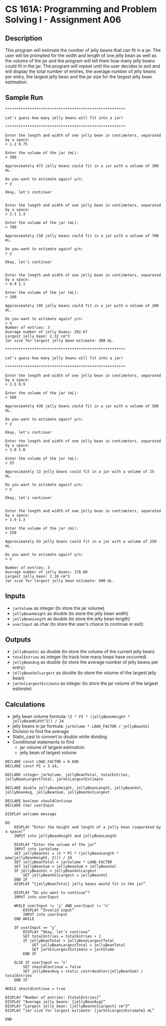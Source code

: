 # CS 161A: Programming and Problem Solving I - Assignment A06

## Description

This program will estimate the number of jelly beans that can fit in a jar. The user will be prompted for the width and length of one jelly bean as well as the volume of the jar and the program will tell them how many jelly beans could fit in the jar. The program will repeat until the user decides to exit and will display the total number of entries, the average number of jelly beans per entry, the largest jelly bean and the jar size for the largest jelly bean estimation. 

## Sample Run

```
******************************************************

Let's guess how many jelly beans will fit into a jar!

******************************************************

Enter the length and width of one jelly bean in centimeters, separated by a space:
> 1.2 0.75

Enter the volume of the jar (mL):
> 300

Approximately 473 jelly beans could fit in a jar with a volume of 300 mL.

Do you want to estimate again? y/n:
> y

Okay, let's continue!


Enter the length and width of one jelly bean in centimeters, separated by a space:
> 2.1 1.3

Enter the volume of the jar (mL):
> 700

Approximately 210 jelly beans could fit in a jar with a volume of 700 mL.

Do you want to estimate again? y/n:
> y

Okay, let's continue!


Enter the length and width of one jelly bean in centimeters, separated by a space:
> 0.9 1.1

Enter the volume of the jar (mL):
> 200

Approximately 195 jelly beans could fit in a jar with a volume of 200 mL.

Do you want to estimate again? y/n:
> n
Number of entries: 3
Average number of jelly beans: 292.67
Largest jelly bean: 2.32 cm^3
Jar size for largest jelly bean estimate: 300 mL.
```
```
******************************************************

Let's guess how many jelly beans will fit into a jar!

******************************************************

Enter the length and width of one jelly bean in centimeters, separated by a space:
> 1.5 0.9

Enter the volume of the jar (mL):
> 500

Approximately 438 jelly beans could fit in a jar with a volume of 500 mL.

Do you want to estimate again? y/n:
> y

Okay, let's continue!

Enter the length and width of one jelly bean in centimeters, separated by a space:
> 2.0 1.0

Enter the volume of the jar (mL):
> 25

Approximately 13 jelly beans could fit in a jar with a volume of 25 mL.

Do you want to estimate again? y/n:
> y

Okay, let's continue!


Enter the length and width of one jelly bean in centimeters, separated by a space:
> 1.9 1.3

Enter the volume of the jar (mL):
> 250

Approximately 83 jelly beans could fit in a jar with a volume of 250 mL.

Do you want to estimate again? y/n:
> n

Number of entries: 3
Average number of jelly beans: 178.00
Largest jelly bean: 2.10 cm^3
Jar size for largest jelly bean estimate: 500 mL.
```

## Inputs
- `jarVolume` as integer (to store the jar volume)
- `jellyBeanHeight` as double (to store the jelly bean width)
- `jellyBeanLength` as double (to store the jelly bean length)
- `userInput` as char (to store the user’s choice to continue or exit)

## Outputs
- `jellyBeanVol` as double (to store the volume of the current jelly bean)
- `totalEntries` as integer (to track how many loops have occurred)
- `jellyBeanAvg` as double (to store the average number of jelly beans per entry)
- `jellyBeanVolLargest` as double (to store the volume of the largest jelly bean)
- `jarVolLargestEstimate` as integer (to store the jar volume of the largest estimate)

## Calculations
- jelly bean volume formula: `(5 * PI * (jellyBeanHeight * jellyBeanWidth^2)) / 24`
- jelly beans in jar formula: `jarVolume * LOAD_FACTOR / jellyBeanVol`
- Division to find the average 
- Static_cast to convert to double while dividing
- Conditional statements to find 
  - jar volume of largest estimation
  - jelly bean of largest volume

```
DECLARE const LOAD_FACTOR = 0.698
DECLARE const PI = 3.14…

DECLARE integer jarVolume, jellyBeanTotal, totalEntries, jellyBeanLargestTotal, jarVolLargestEstimate

DECLARE double jellyBeanHeight, jellyBeanLength, jellyBeanVol, jellyBeanAvg, jellyBeanSum, jellyBeanVolLargest

DECLARE boolean shouldContinue
DECLARE char userInput

DISPLAY welcome message

DO
    DISPLAY “Enter the height and length of a jelly bean (separated by a space)”
    INPUT into jellyBeanHeight and jellyBeanLength
    
    DISPLAY “Enter the volume of the jar”
    INPUT into jarVolume
    SET jellyBeanVol = (5 * PI * (jellyBeanLength * pow(jellyBeanHeight, 2))) / 24
    SET jellyBeanTotal = jarVolume * LOAD_FACTOR
    SET jellyBeanSum = jellyBeanSum + jellyBeanVol
    IF jellyBeanVol > jellyBeanVolLargest
        SET jellyBeanVolLargest = jellyBeanVol
    END IF
    DISPLAY “{jellyBeanTotal} jelly beans would fit in the jar”
    
    DISPLAY “Do you want to continue”?
    INPUT into userInput

    WHILE userInput != ‘y’ AND userInput != ‘n’
        DISPLAY “Invalid input”
        INPUT into userInput
    END WHILE

    IF userInput == ‘y’
        DISPLAY “Okay, let’s continue”
        SET totalEntries = totalEntries + 1
        IF jellyBeanTotal > jellyBeanLargestTotal
            SET jellyBeanLargestTotal = jellyBeanTotal
            SET jarVolLargestEstimate = jarVolume
        END IF

    ELSE IF userInput == ‘n’
        SET shouldContinue = false
        SET jellyBeanAvg = static_cast<double>(jellyBeanSum) / totalEntries
    END IF

WHILE shouldContinue = true

DISPLAY “Number of entries: {totalEntries}”
DISPLAY “Average jelly beans: {jellyBeanAvg}”
DISPLAY “Largest jelly bean: {jellyBeanVolLargest} cm^3”
DISPLAY “Jar size for largest estimate: {jarVolLargestEstimate} mL”

END
```
